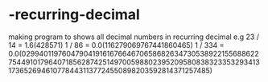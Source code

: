 # -recurring-decimal
making program to shows all decimal numbers in recurring decimal
e.g
23 / 14 = 1.6(428571)
1 / 86 = 0.0(116279069767441860465)
1 / 334 = 0.0(0299401197604790419161676646706586826347305389221556886227544910179640718562874251497005988023952095808383233532934131736526946107784431137724550898203592814371257485)
